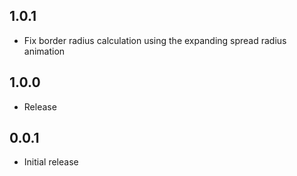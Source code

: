 ## 1.0.1
* Fix border radius calculation using the expanding spread radius animation

## 1.0.0
* Release

## 0.0.1
* Initial release
